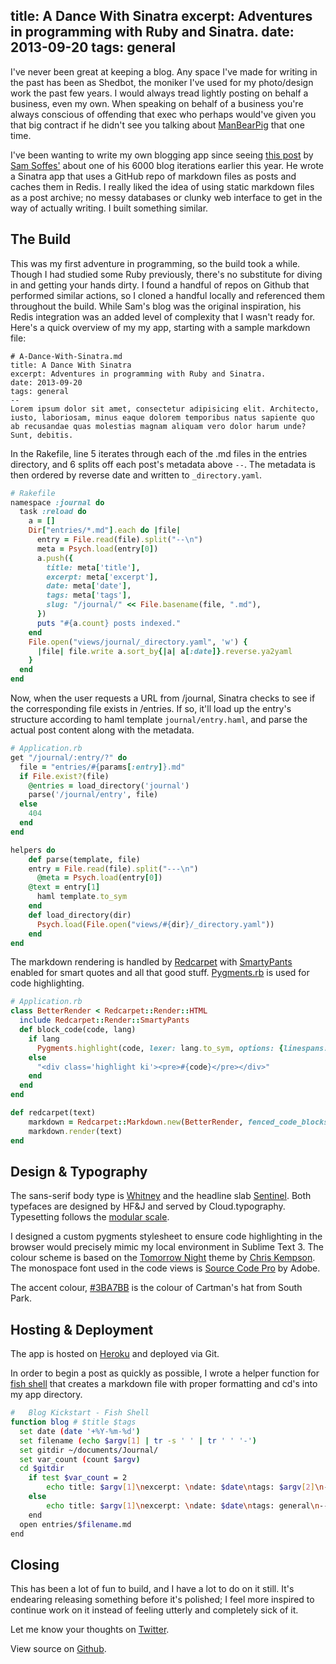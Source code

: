 title: A Dance With Sinatra
excerpt: Adventures in programming with Ruby and Sinatra.
date: 2013-09-20
tags: general
---

I've never been great at keeping a blog. Any space I've made for writing in the past has been as Shedbot, the moniker I've used for my photo/design work the past few years. I would always tread lightly posting on behalf a business, even my own. When speaking on behalf of a business you're always conscious of offending that exec who perhaps would've given you that big contract if he didn't see you talking about [ManBearPig](http://www.youtube.com/watch?v=xf69EEL3WBk) that one time.

I've been wanting to write my own blogging app since seeing [this post](http://sam.roon.io/new-blog) by [Sam Soffes'](http://twitter.com/soffes) about one of his 6000 blog iterations earlier this year. He wrote a Sinatra app that uses a GitHub repo of markdown files as posts and caches them in Redis. I really liked the idea of using static markdown files as a post archive; no messy databases or clunky web interface to get in the way of actually writing. I built something similar.

## The Build

This was my first adventure in programming, so the build took a while. Though I had studied some Ruby previously, there's no substitute for diving in and getting your hands dirty. I found a handful of repos on Github that performed similar actions, so I cloned a handful locally and referenced them throughout the build. While Sam's blog was the original inspiration, his Redis integration was an added level of complexity that I wasn't ready for. Here's a quick overview of my my app, starting with a sample markdown file:

```
# A-Dance-With-Sinatra.md
title: A Dance With Sinatra
excerpt: Adventures in programming with Ruby and Sinatra.
date: 2013-09-20
tags: general
--
Lorem ipsum dolor sit amet, consectetur adipisicing elit. Architecto, iusto, laboriosam, minus eaque dolorem temporibus natus sapiente quo ab recusandae quas molestias magnam aliquam vero dolor harum unde? Sunt, debitis.
```

In the Rakefile, line 5 iterates through each of the .md files in the entries directory, and 6 splits off each post's metadata above `--`. The metadata is then ordered by reverse date and written to `_directory.yaml`.

```ruby
# Rakefile
namespace :journal do
  task :reload do
    a = []
    Dir["entries/*.md"].each do |file|
      entry = File.read(file).split("--\n")
      meta = Psych.load(entry[0])
      a.push({
        title: meta['title'],
        excerpt: meta['excerpt'],
        date: meta['date'],
        tags: meta['tags'],
        slug: "/journal/" << File.basename(file, ".md"),
      })
      puts "#{a.count} posts indexed."
    end
    File.open("views/journal/_directory.yaml", 'w') {
      |file| file.write a.sort_by{|a| a[:date]}.reverse.ya2yaml
    }
  end
end
```

Now, when the user requests a URL from /journal, Sinatra checks to see if the corresponding file exists in /entries. If so, it'll load up the entry's structure according to haml template `journal/entry.haml`, and parse the actual post content along with the metadata.

```ruby
# Application.rb
get "/journal/:entry/?" do
  file = "entries/#{params[:entry]}.md"
  if File.exist?(file)
    @entries = load_directory('journal')
    parse('/journal/entry', file)
  else
    404
  end
end

helpers do
	def parse(template, file)
  	entry = File.read(file).split("---\n")
	  @meta = Psych.load(entry[0])
  	@text = entry[1]
	  haml template.to_sym
	end
	def load_directory(dir)
	  Psych.load(File.open("views/#{dir}/_directory.yaml"))
	end
end
```

The markdown rendering is handled by [Redcarpet](https://github.com/vmg/redcarpet) with [SmartyPants](http://daringfireball.net/projects/smartypants/) enabled for smart quotes and all that good stuff. [Pygments.rb](https://github.com/tmm1/pygments.rb) is used for code highlighting.

```ruby
# Application.rb
class BetterRender < Redcarpet::Render::HTML
  include Redcarpet::Render::SmartyPants
  def block_code(code, lang)
    if lang
      Pygments.highlight(code, lexer: lang.to_sym, options: {linespans: 'line'})
    else
      "<div class='highlight ki'><pre>#{code}</pre></div>"
    end
  end
end

def redcarpet(text)
	markdown = Redcarpet::Markdown.new(BetterRender, fenced_code_blocks: true)
	markdown.render(text)
end
```

## Design & Typography
The sans-serif body type is [Whitney](http://www.typography.com/fonts/whitney/overview/) and the headline slab [Sentinel](http://www.typography.com/fonts/sentinel/overview). Both typefaces are designed by HF&J and served by Cloud.typography. Typesetting follows the [modular scale](http://modularscale.com/scale/?px1=20&px2=&ra1=1.333&ra2=0).

I designed a custom pygments stylesheet to ensure code highlighting in the browser would precisely mimic my local environment in Sublime Text 3. The colour scheme is based on the [Tomorrow Night](https://github.com/chriskempson/tomorrow-theme) theme by [Chris Kempson](https://twitter.com/chriskempson). The monospace font used in the code views is [Source Code Pro](http://blogs.adobe.com/typblography/2012/09/source-code-pro.html) by Adobe.

The accent colour, [#3BA7BB](#) is the colour of Cartman's hat from South Park.

## Hosting & Deployment
The app is hosted on [Heroku](https://www.heroku.com/) and deployed via Git.

In order to begin a post as quickly as possible, I wrote a helper function for [fish shell](http://fishshell.com/) that creates a markdown file with proper formatting and cd's into my app directory.

```bash
#	Blog Kickstart - Fish Shell
function blog # $title $tags
  set date (date '+%Y-%m-%d')
  set filename (echo $argv[1] | tr -s ' ' | tr ' ' '-')
  set gitdir ~/documents/Journal/
  set var_count (count $argv)
  cd $gitdir
    if test $var_count = 2
  		echo title: $argv[1]\nexcerpt: \ndate: $date\ntags: $argv[2]\n---\n\n >entries/$filename.md
    else
   		echo title: $argv[1]\nexcerpt: \ndate: $date\ntags: general\n---\n\n >entries/$filename.md
   	end
  open entries/$filename.md
end
```

## Closing
This has been a lot of fun to build, and I have a lot to do on it still. It's endearing releasing something before it's polished; I feel more inspired to continue work on it instead of  feeling utterly and completely sick of it.

Let me know your thoughts on [Twitter](http://twitter.com/shedbot).

View source on [Github](https://github.com/bcerasani/bradcerasani.me).


